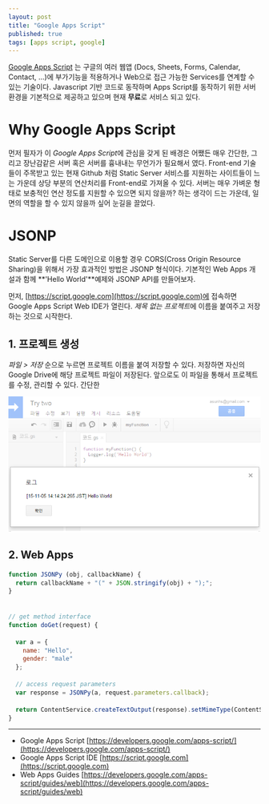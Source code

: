 ```yaml
---
layout: post
title: "Google Apps Script"
published: true
tags: [apps script, google]
---
```


[Google Apps Script](https://script.google.com) 는 구글의 여러 웹앱 (Docs, Sheets, Forms, Calendar, Contact, ...)에 부가기능을 적용하거나 Web으로 접근 가능한 Services를 연계할 수 있는 기술이다. Javascript 기반 코드로 동작하며 Apps Script를 동작하기 위한 서버환경을 기본적으로 제공하고 있으며 현재 **무료**로 서비스 되고 있다.

# Why Google Apps Script

먼저 필자가 이 *Google Apps Script*에 관심을 갖게 된 배경은 어쨌든 매우 간단한, 그리고 장난감같은 서버 혹은 서버를 흉내내는 무언가가 필요해서 였다. Front-end 기술들이 주목받고 있는 현재 Github 처럼 Static Server 서비스를 지원하는 사이트들이 느는 가운데 상당 부분의 연산처리를 Front-end로 가져올 수 있다.
서버는 매우 가벼운 형태로 보충적인 연산 정도를 지원할 수 있으면 되지 않을까? 하는 생각이 드는 가운데, 일면의 역할을 할 수 있지 않을까 싶어 눈길을 끌었다.

# JSONP

Static Server를 다른 도메인으로 이용할 경우 CORS(Cross Origin Resource Sharing)을 위해서 가장 효과적인 방법은 JSONP 형식이다. 기본적인 Web Apps 개설과 함께 **'Hello World'**예제와 JSONP API를 만들어보자.
<!-- more -->
먼저, [https://script.google.com](https://script.google.com)에 접속하면 Google Apps Script Web IDE가 열린다. *제목 없는 프로젝트*에 이름을 붙여주고 저장하는 것으로 시작한다.

## 1. 프로젝트 생성

*파일 > 저장* 순으로 누르면 프로젝트 이름을 붙여 저장할 수 있다. 저장하면 자신의 Google Drive에 해당 프로젝트 파일이 저장된다. 앞으로도 이 파일을 통해서 프로젝트를 수정, 관리할 수 있다.
간단한

![Hello World](/images/posts/gas-helloworld.png)

## 2. Web Apps



```javascript
function JSONPy (obj, callbackName) {
  return callbackName + "(" + JSON.stringify(obj) + ");";
}


// get method interface
function doGet(request) {

  var a = {
    name: "Hello",
    gender: "male"
  };

  // access request parameters
  var response = JSONPy(a, request.parameters.callback);

  return ContentService.createTextOutput(response).setMimeType(ContentService.MimeType.JAVASCRIPT);
}
```



-------------------------
- Google Apps Script
  [https://developers.google.com/apps-script/](https://developers.google.com/apps-script/)
- Google Apps Script IDE
  [https://script.google.com](https://script.google.com)
- Web Apps Guides
  [https://developers.google.com/apps-script/guides/web](https://developers.google.com/apps-script/guides/web)

